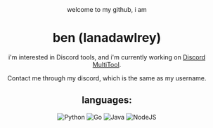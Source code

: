 <div align="center"> welcome to my github, i am 

  # ben (lanadawlrey)

i'm interested in Discord tools, and i'm currently working on [Discord MultiTool](https://github.com/lanadawlrey/DiscordMultiTool.git).

Contact me through my discord, which is the same as my username.

## languages:

![Python](https://img.shields.io/badge/python-3670A0?style=plastic&logo=python&logoColor=ffdd54) ![Go](https://img.shields.io/badge/go-%2300ADD8.svg?style=plastic&logo=go&logoColor=white) ![Java](https://img.shields.io/badge/java-%23ED8B00.svg?style=plastic&logo=java&logoColor=white) ![NodeJS](https://img.shields.io/badge/node.js-6DA55F?style=plastic&logo=node.js&logoColor=white)

</div>
